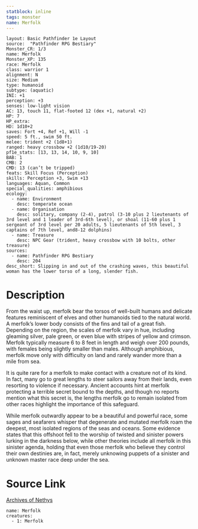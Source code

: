 ```yaml
---
statblock: inline
tags: monster
name: Merfolk
---
```

```statblock
layout: Basic Pathfinder 1e Layout
source:  "Pathfinder RPG Bestiary"
Monster_CR: 1/3
name: Merfolk
Monster_XP: 135
race: Merfolk
class: warrior 1
alignment: N
size: Medium
type: humanoid
subtype: (aquatic)
INI: +1
perception: +3
senses: low-light vision
AC: 13, touch 11, flat-footed 12 (dex +1, natural +2)
HP: 7
HP_extra: 
HD: 1d10+2
saves: Fort +4, Ref +1, Will -1
speed: 5 ft., swim 50 ft.
melee: trident +2 (1d8+1)
ranged: heavy crossbow +2 (1d10/19-20)
pf1e_stats: [13, 13, 14, 10, 9, 10]
BAB: 1
CMB: 2
CMD: 13 (can’t be tripped)
feats: Skill Focus (Perception)
skills: Perception +3, Swim +13
languages: Aquan, Common
special_qualities: amphibious
ecology:
  - name: Environment
    desc: temperate ocean
  - name: Organisation
    desc: solitary, company (2-4), patrol (3-10 plus 2 lieutenants of 3rd level and 1 leader of 3rd-6th level), or shoal (11-60 plus 1 sergeant of 3rd level per 20 adults, 5 lieutenants of 5th level, 3 captains of 7th level, and8-12 dolphins)
  - name: Treasure
    desc: NPC Gear (trident, heavy crossbow with 10 bolts, other treasure)
sources:
  - name: Pathfinder RPG Bestiary
    desc: 204
desc_short: Slipping in and out of the crashing waves, this beautiful woman has the lower torso of a long, slender fish.
```
# Description
From the waist up, merfolk bear the torsos of well-built humans and delicate features reminiscent of elves and other humanoids tied to the natural world. A merfolk’s lower body consists of the fins and tail of a great fish. Depending on the region, the scales of merfolk vary in hue, including gleaming silver, pale green, or even blue with stripes of yellow and crimson. Merfolk typically measure 6 to 8 feet in length and weigh over 200 pounds, with females being slightly smaller than males. Although amphibious, merfolk move only with difficulty on land and rarely wander more than a mile from sea.

It is quite rare for a merfolk to make contact with a creature not of its kind. In fact, many go to great lengths to steer sailors away from their lands, even resorting to violence if necessary. Ancient accounts hint at merfolk protecting a terrible secret bound to the depths, and though no reports mention what this secret is, the lengths merfolk go to remain isolated from other races highlight the importance of this safeguard.

While merfolk outwardly appear to be a beautiful and powerful race, some sages and seafarers whisper that degenerate and mutated merfolk roam the deepest, most isolated regions of the seas and oceans. Some evidence states that this offshoot fell to the worship of twisted and sinister powers lurking in the darkness below, while other theories include all merfolk in this sinister agenda, holding that even those merfolk who believe they control their own destinies are, in fact, merely unknowing puppets of a sinister and unknown master race deep under the sea.
# Source Link
[Archives of Nethys](https://aonprd.com/MonsterDisplay.aspx?ItemName=Merfolk)
```encounter-table
name: Merfolk
creatures:
  - 1: Merfolk
```
